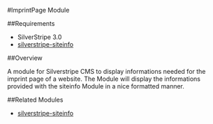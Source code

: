 #ImprintPage Module

##Requirements

- SilverStripe 3.0
- [silverstripe-siteinfo](https://github.com/denkfabrik-neueMedien/silverstripe-siteinfo)

##Overview

A module for Silverstripe CMS to display informations needed for the imprint page of a website. The Module will display the informations provided with the siteinfo Module in a nice formatted manner.

##Related Modules

- [silverstripe-siteinfo](https://github.com/denkfabrik-neueMedien/silverstripe-siteinfo)
